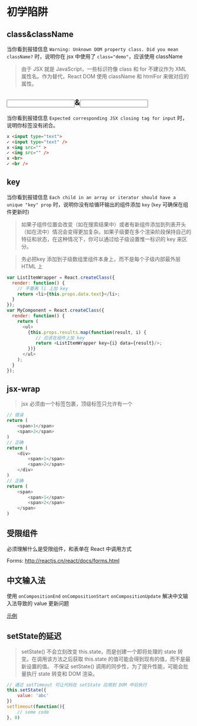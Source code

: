 # 初学陷阱

## class&className

当你看到报错信息 `Warning: Unknown DOM property class. Did you mean className?` 时，说明你在 jsx 中使用了 `class="demo"`，应该使用 className

> 由于 JSX 就是 JavaScript，一些标识符像 class 和 for 不建议作为 XML 属性名。作为替代，React DOM 使用 className 和 htmlFor 来做对应的属性。

## <input>&<input/>

当你看到报错信息 `Expected corresponding JSX closing tag for input` 时，说明你标签没有闭合。

```html
x <input type="text">
✓ <input type="text" />
x <img src="" >
✓ <img src="" />
x <br>
✓ <br />
```

## key

当你看到报错信息 `Each child in an array or iterator should have a unique "key" prop` 时，说明你没有给循环输出的组件添加 `key` (`key` 可确保在组件更新时)

> 如果子组件位置会改变（如在搜索结果中）或者有新组件添加到列表开头（如在流中）情况会变得更加复杂。如果子级要在多个渲染阶段保持自己的特征和状态，在这种情况下，你可以通过给子级设置惟一标识的 key 来区分。

> 务必把key 添加到子级数组里组件本身上，而不是每个子级内部最外层 HTML 上

```js
var ListItemWrapper = React.createClass({
  render: function() {
    // 不要再 li 上加 key
    return <li>{this.props.data.text}</li>;
  }
});
var MyComponent = React.createClass({
  render: function() {
    return (
      <ul>
        {this.props.results.map(function(result, i) {
           // 应该在组件上加 key
           return <ListItemWrapper key={i} data={result}/>;
        })}
      </ul>
    );
  }
});
```

## jsx-wrap

> jsx 必须由一个标签包裹，顶级标签只允许有一个

```js
// 错误
return (
    <span>1</span>
    <span>2</span>
)
// 正确
return (
    <div>
        <span>1</span>
        <span>2</span>
    </div>
)
// 正确
return (
    <span>
        <span>1</span>
        <span>2</span>
    </span>
)
```

## 受限组件

必须理解什么是受限组件，和表单在 React 中调用方式

Forms: http://reactjs.cn/react/docs/forms.html

## 中文输入法

使用 `onCompositionEnd` `onCompositionStart` `onCompositionUpdate` 解决中文输入法导致的 value 更新问题

[示例](./example/composition.html)

## setState的延迟

> setState() 不会立刻改变 this.state，而是创建一个即将处理的 state 转变。在调用该方法之后获取 this.state 的值可能会得到现有的值，而不是最新设置的值。
> 不保证 setState() 调用的同步性，为了提升性能，可能会批量执行 state 转变和 DOM 渲染。

```js
// 通过 setTimeout 可让代码在 setState 应用到 DOM 中后执行
this.setState({
    value: 'abc'
})
setTimeout(function(){
    // some code
}, 0)
```
